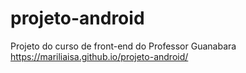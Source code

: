 # projeto-android
 Projeto do curso de front-end do Professor Guanabara
 https://mariliaisa.github.io/projeto-android/
